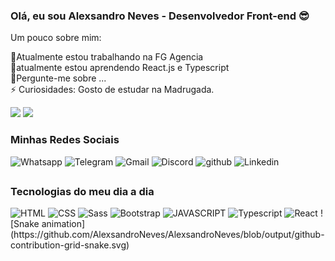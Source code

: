 ### Olá, eu sou Alexsandro Neves - Desenvolvedor Front-end 😎

Um pouco sobre mim:

🔭Atualmente estou trabalhando na FG Agencia </br>
🌱atualmente estou aprendendo React.js e Typescript </br>
💬Pergunte-me sobre ... </br>
⚡ Curiosidades: Gosto de estudar na Madrugada. </br>

<div>
    <a href="https://github.com/AlexsandroNeves"></a>
    <img height="180em"
        src="https://github-readme-stats.vercel.app/api?username=AlexsandroNeves&show_icons=true&theme=dracula">
    <img height="180em"
        src="https://github-readme-stats.vercel.app/api/top-langs/?username=AlexsandroNeves&show_icons=true&theme=dracula">
</div>

<h3>Minhas Redes Sociais</h3>

<div style="display: inline-block;">
    <img src="https://img.shields.io/badge/WhatsApp-25D366?style=for-the-badge&logo=whatsapp&logoColor=white"
        alt="Whatsapp">
    <img src="https://img.shields.io/badge/Telegram-2CA5E0?style=for-the-badge&logo=telegram&logoColor=white"
        alt="Telegram">
    <img src="https://img.shields.io/badge/Gmail-D14836?style=for-the-badge&logo=gmail&logoColor=white" alt="Gmail">
    <img src="https://img.shields.io/badge/Discord-7289DA?style=for-the-badge&logo=discord&logoColor=white"
        alt="Discord">
    <img src="https://img.shields.io/badge/GitHub-100000?style=for-the-badge&logo=github&logoColor=white" alt="github">
    <img src="https://img.shields.io/badge/LinkedIn-0077B5?style=for-the-badge&logo=linkedin&logoColor=white" alt="Linkedin">
</div>

##
<h3>Tecnologias do meu dia a dia </h3>
<div style="display: inline-block;">
    <img height="30" src="https://img.shields.io/badge/HTML5-E34F26?style=for-the-badge&logo=html5&logoColor=white"
        alt="HTML">
    <img height="30" src="https://img.shields.io/badge/CSS3-1572B6?style=for-the-badge&logo=css3&logoColor=white"
        alt="CSS">
    <img height="30" src="https://img.shields.io/badge/Sass-CC6699?style=for-the-badge&logo=sass&logoColor=white"
        alt="Sass">
    <img height="30"
        src="https://img.shields.io/badge/Bootstrap-563D7C?style=for-the-badge&logo=bootstrap&logoColor=white"
        alt="Bootstrap">
    <img height="30"
        src="https://img.shields.io/badge/JavaScript-F7DF1E?style=for-thebadge&logo=javascript&logoColor=black"
        alt="JAVASCRIPT">
    <img height="30"
        src="https://img.shields.io/badge/TypeScript-007ACC?style=for-the-badge&logo=typescript&logoColor=white"
        alt="Typescript">
    <img height="30" src="https://img.shields.io/badge/React-20232A?style=for-the-badge&logo=react&logoColor=61DAFBe"
        alt="React">

</div>
  ![Snake animation](https://github.com/AlexsandroNeves/AlexsandroNeves/blob/output/github-contribution-grid-snake.svg)

